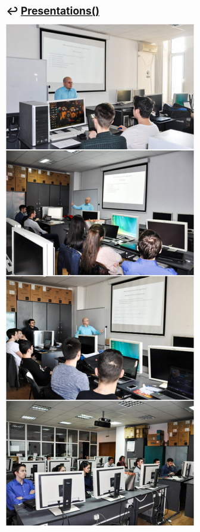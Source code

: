 # ↩️ [Presentations()](https://cpp-red-lion.github.io/presentations/list.html)

![](11062321_1227727070575602_2279032094639341320_o.jpg)  
![](12418931_1227727993908843_5351979967117669996_o.jpg)  
![](12748013_1227727090575600_5565005305124694960_o.jpg)  
![](12823270_1227727933908849_5297784393115311310_o.jpg)  
